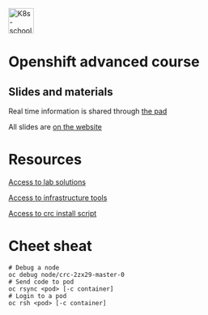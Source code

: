 [<img src="http://k8s-school.fr/images/logo.svg" alt="K8s-school Logo, Kubernetes expertise and training" height="50" />](https://k8s-school.fr)

# Openshift advanced course

## Slides and materials

Real time information is shared through [the pad](https://annuel.framapad.org/p/k8s-school?lang=en)

All slides are [on the website](https://www.k8s-school.fr/pdf)

# Resources

[Access to lab solutions](labs)

[Access to infrastructure tools](infra)

[Access to crc install script](bootstrap)

# Cheet sheat

```shell
# Debug a node
oc debug node/crc-2zx29-master-0
# Send code to pod
oc rsync <pod> [-c container]
# Login to a pod
oc rsh <pod> [-c container]
```
